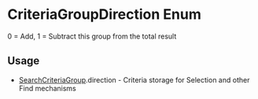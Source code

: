 <properties generated="1" SortOrder="990" />

# CriteriaGroupDirection Enum

0 = Add, 1 = Subtract this group from the total result


## Usage
* [SearchCriteriaGroup](SearchCriteriaGroup.md).direction - Criteria storage for Selection and other Find mechanisms

